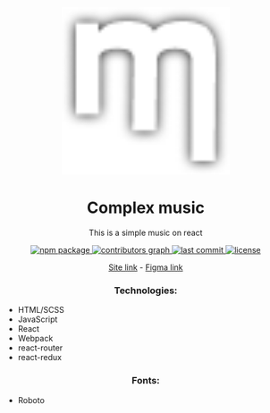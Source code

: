 <p align="center">
  <img alt="Complex logo" width="300px" src="public/favicon.png">
</p>

<h1 align="center">Complex music</h1>

<p align="center">This is a simple music on react</p>

<p align="center">
  <a aria-label="npm package" href="https://www.npmjs.com/package/nert1n/complex-music">
    <img alt="npm package" src="https://img.shields.io/npm/v/nert1n/complex-music.svg">
  </a>
  <a aria-label="contributors graph" href="https://github.com/nert1n/complex-music/graphs/contributors">
    <img alt="contributors graph" src="https://img.shields.io/github/contributors/nert1n/complex-music.svg">
  </a>
  <a aria-label="last commit" href="https://github.com/nert1n/complex-music/commits/main">
    <img alt="last commit" src=
  "https://img.shields.io/github/last-commit/nert1n/complex-music.svg">
  </a>
  <a aria-label="license" href="https://github.com/nert1n/complex-music/blob/main/LICENSE">
    <img alt="license" src="https://img.shields.io/github/license/nert1n/complex-music.svg" alt="">
  </a>
</p>

<p align="center"><a target='__blank' href='https://nert1n.github.io/complex-music/'>Site link</a>  -  <a target='__blank' href='https://www.figma.com/file/by59NNc2Cd2An5qEgOi9Vn/Complex-music?type=design&node-id=0%3A1&mode=design&t=MUk1OHPAMiQl0amQ-1'>Figma link</a></p>


<h3 align="center">Technologies:</h2>

- HTML/SCSS
- JavaScript
- React
- Webpack
- react-router
- react-redux

<h3 align="center">Fonts:</h2>

- Roboto